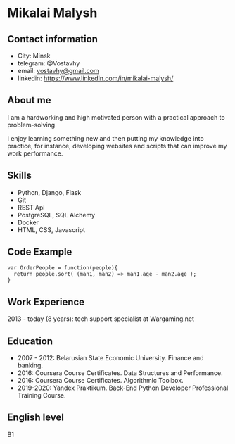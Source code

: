# Mikalai Malysh #

## Contact information
- City: Minsk
- telegram: @Vostavhy
- email: vostavhy@gmail.com
- linkedin: https://www.linkedin.com/in/mikalai-malysh/

## About me
I am a hardworking and high motivated person with a practical approach to problem-solving.

I enjoy learning something new and then putting my knowledge into practice, for instance, developing websites and scripts that can improve my work performance.

## Skills
- Python, Django, Flask
- Git
- REST Api
- PostgreSQL, SQL Alchemy
- Docker
- HTML, CSS, Javascript

## Code Example
```
var OrderPeople = function(people){
  return people.sort( (man1, man2) => man1.age - man2.age ); 
}
```

## Work Experience
2013 - today (8 years): tech support specialist at Wargaming.net

## Education
- 2007 - 2012: Belarusian State Economic University. Finance and banking.
- 2016: Coursera Course Certificates. Data Structures and Performance.
- 2016: Coursera Course Certificates. Algorithmic Toolbox.
- 2019-2020: Yandex Praktikum. Back-End Python Developer Professional Training Course.

## English level
B1
